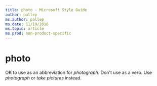 ```yaml
---
title: photo - Microsoft Style Guide
author: pallep
ms.author: pallep
ms.date: 11/19/2016
ms.topic: article
ms.prod: non-product-specific
---
```


# photo

OK to use as an abbreviation for *photograph.* Don't use as a verb. Use *photograph* or *take pictures* instead. 

